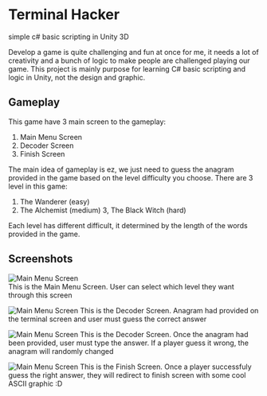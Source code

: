# Terminal Hacker
simple c# basic scripting in Unity 3D

Develop a game is quite challenging and fun at once for me, it needs a lot of creativity and a bunch of logic to make people are challenged playing our game.
This project is mainly purpose for learning C# basic scripting and logic in Unity, not the design and graphic.

## Gameplay
This game have 3 main screen to the gameplay:
1. Main Menu Screen
2. Decoder Screen
3. Finish Screen

The main idea of gameplay is ez, we just need to guess the anagram provided in the game based on the level difficulty you choose.
There are 3 level in this game:
1. The Wanderer (easy)
2. The Alchemist (medium)
3, The Black Witch (hard)

Each level has different difficult, it determined by the length of the words provided in the game. 

## Screenshots
![Main Menu Screen](https://i.ibb.co/r0B41dd/Screenshot-1.jpg)
<br>
This is the Main Menu Screen. User can select which level they want through this screen

![Main Menu Screen](https://i.ibb.co/dKrPTw2/Screenshot-2.jpg)
This is the Decoder Screen. Anagram had provided on the terminal screen and user must guess the correct answer

![Main Menu Screen](https://i.ibb.co/RHbfgrR/Screenshot-3.jpg)
This is the Decoder Screen.
Once the anagram had been provided, user must type the answer. If a player guess it wrong, the anagram will randomly changed

![Main Menu Screen](https://i.ibb.co/V2tL7H8/Screenshot-4.jpg)
This is the Finish Screen.
Once a player successfuly guess the right answer, they will redirect to finish screen with some cool ASCII graphic :D
